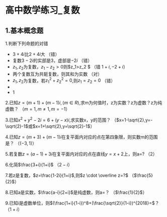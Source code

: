 <script type="text/x-mathjax-config">
    MathJax.Hub.Config({
        tex2jax: {
        skipTags: ['script', 'noscript', 'style', 'textarea', 'pre'],
        inlineMath: [['$','$']]
        }
    });
</script>
<script src="https://cdn.mathjax.org/mathjax/latest/MathJax.js?config=TeX-AMS-MML_HTMLorMML" type="text/javascript"></script>

# 高中数学练习_复数



## 1.基本概念题

1.判断下列命题的对错

- $3+4i$比$2+4i$大          （错）
- 复数$3-2i$的实部是3，虚部是$-2i$    （错）
- $z_1,z_2$为复数，$z_1-z_2>0$则$z_1>z_2 $   （错 $1+i,-2+i$）
- 两个复数互为共轭复数，则其和为实数   （对）
- $z_1,z_2$为复数，若$z_1^2+z_2^2=0$,则$z_1=z_2=0$    （错）
- 
- 1

2.已知$z=(m+1)+(m-1)i, (m \in R)$,求m为何值时，z为实数？z为虚数？z为纯虚数？   （$m=1,m\neq 1,m=-1$）

3.已知$x^2+y^2-2i=6+(y-x)i$,求实数x，y的范围？   （$x=1-\sqrt{2},y=-\sqrt{2}-1$或$x=1+\sqrt{2},y=\sqrt{2}-1$）

4.已知$z=(m+3)+(m-1)i$在复平面内对应的点在第四象限，则实数m的范围是？   （$(-3,1)$）

5.若复数$z=(a-1)+3i$在复平面内对应的点在直线$y=x+2$上，则a=?   （2）

6.化简$\frac{3+i}{1+i}$ （$2-i$）

7.若z是复数，$z=\frac{1-2i}{1+i}$,则$z \cdot \overline z=?$         （$\frac{5}{2}$）

8.已知a是实数，$\frac{a-i}{2+i}$是纯虚数，则a=？     （$\frac{1}{2}$）

9.已知i是虚数单位，则$(\frac{1+i}{1-i})^8+(\frac{\sqrt{2}}{1-i})^{2018}=$？    （$1+i$）













